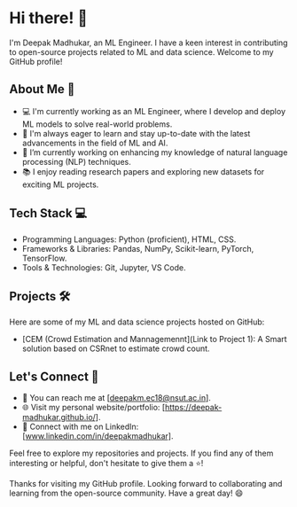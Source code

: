 # Hi there! 👋

I'm Deepak Madhukar, an ML Engineer.
I have a keen interest in contributing to open-source projects related to ML and data science.
Welcome to my GitHub profile!

## About Me 🚀

- 💻 I'm currently working as an ML Engineer, where I develop and deploy ML models to solve real-world problems.
- 🌱 I'm always eager to learn and stay up-to-date with the latest advancements in the field of ML and AI.
- 🔭 I’m currently working on enhancing my knowledge of natural language processing (NLP) techniques.
- 📚 I enjoy reading research papers and exploring new datasets for exciting ML projects.

## Tech Stack 💻

- Programming Languages: Python (proficient), HTML, CSS.
- Frameworks & Libraries: Pandas, NumPy, Scikit-learn, PyTorch, TensorFlow.
- Tools & Technologies: Git, Jupyter, VS Code.

## Projects 🛠️

Here are some of my ML and data science projects hosted on GitHub:

- [CEM (Crowd Estimation and Mannagemennt](Link to Project 1): A Smart solution based on CSRnet to estimate crowd count.

## Let's Connect 🤝

- 📧 You can reach me at [deepakm.ec18@nsut.ac.in].
- 🌐 Visit my personal website/portfolio: [https://deepak-madhukar.github.io/].
- 💼 Connect with me on LinkedIn: [www.linkedin.com/in/deepakmadhukar].

Feel free to explore my repositories and projects. If you find any of them interesting or helpful, don't hesitate to give them a ⭐️!

Thanks for visiting my GitHub profile. Looking forward to collaborating and learning from the open-source community. Have a great day! 😄
